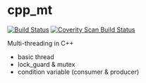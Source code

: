 # cpp_mt

[![Build Status](https://travis-ci.com/ryanpig/cpp_mt.svg?branch=master)](https://travis-ci.com/ryanpig/cpp_mt)
<a href="https://scan.coverity.com/projects/ryanpig-cpp_mt">
  <img alt="Coverity Scan Build Status"
       src="https://scan.coverity.com/projects/17759/badge.svg"/>
</a>

Multi-threading in C++
- basic thread
- lock_guard & mutex
- condition variable (consumer & producer)
